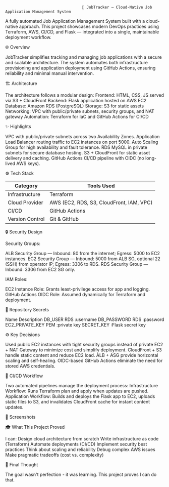                                       🧭 JobTracker – Cloud-Native Job Application Management System

A fully automated Job Application Management System built with a cloud-native approach.
This project showcases modern DevOps practices using Terraform, AWS, CI/CD, and Flask —
integrated into a single, maintainable deployment workflow.

🌐 Overview

JobTracker simplifies tracking and managing job applications with a secure and scalable architecture.
The system automates both infrastructure provisioning and application deployment using GitHub Actions,
ensuring reliability and minimal manual intervention.

🏗️ Architecture

The architecture follows a modular design:
Frontend: HTML, CSS, JS served via S3 + CloudFront
Backend: Flask application hosted on AWS EC2
Database: Amazon RDS (PostgreSQL)
Storage: S3 for static assets
Networking: VPC with public/private subnets, security groups, and NAT gateway
Automation: Terraform for IaC and GitHub Actions for CI/CD

✨ Highlights

VPC with public/private subnets across two Availability Zones.
Application Load Balancer routing traffic to EC2 instances on port 5000.
Auto Scaling Group for high availability and fault tolerance.
RDS MySQL in private subnets for secure database hosting.
S3 + CloudFront for static asset delivery and caching.
GitHub Actions CI/CD pipeline with OIDC (no long-lived AWS keys).

⚙️ Tech Stack

| Category              | Tools Used                               |
| --------------------- | ---------------------------------------- |
|   Infrastructure      | Terraform                                |
|   Cloud Provider      | AWS (EC2, RDS, S3, CloudFront, IAM, VPC) |
|   CI/CD               | GitHub Actions                           |
|   Version Control     | Git & GitHub                             |

🔒 Security Design

Security Groups:

ALB Security Group — Inbound: 80 from the internet; Egress: 5000 to EC2 instances.
EC2 Security Group — Inbound: 5000 from ALB SG, optional 22 (SSH) from operator IP; Egress: 3306 to RDS.
RDS Security Group — Inbound: 3306 from EC2 SG only.

IAM Roles:

EC2 Instance Role: Grants least-privilege access for app and logging.
GitHub Actions OIDC Role: Assumed dynamically for Terraform and deployment.

🔑 Repository Secrets

Name	Description
DB_USER	RDS            :username
DB_PASSWORD	RDS        :password
EC2_PRIVATE_KEY	PEM    :private key 
SECRET_KEY	           :Flask secret key

⚙️ Key Decisions

Used public EC2 instances with tight security groups instead of private EC2 + NAT Gateway to minimize cost and simplify deployment.
CloudFront + S3 handle static content and reduce EC2 load.
ALB + ASG provide horizontal scaling and self-healing.
OIDC-based GitHub Actions eliminate the need for stored AWS credentials.

🚀 CI/CD Workflow

Two automated pipelines manage the deployment process:
Infrastructure Workflow: Runs Terraform plan and apply when updates are pushed.
Application Workflow: Builds and deploys the Flask app to EC2, uploads static files to S3,
and invalidates CloudFront cache for instant content updates.


📸 Screenshots

🎓 What This Project Proved

I can:
Design cloud architecture from scratch
Write infrastructure as code (Terraform)
Automate deployments (CI/CD)
Implement security best practices
Think about scaling and reliability
Debug complex AWS issues
Make pragmatic tradeoffs (cost vs. complexity)

🎯 Final Thought

The goal wasn't perfection - it was learning.
This project proves I can do that.
